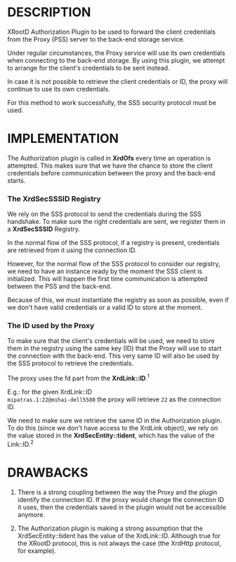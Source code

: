 DESCRIPTION
============

XRootD Authorization Plugin to be used to forward the client credentials
from the Proxy (PSS) server to the back-end storage service.

Under regular circumstances, the Proxy service will use its own credentials
when connecting to the back-end storage. By using this plugin, we attempt
to arrange for the client's credentials to be sent instead.

In case it is not possible to retrieve the client credentials or ID,
the proxy will continue to use its own credentials.


For this method to work successfully, the SSS security protocol must be used.

IMPLEMENTATION
===============

The Authorization plugin is called in **XrdOfs** every time an operation is attempted.
This makes sure that we have the chance to store the client credentials before
communication between the proxy and the back-end starts.

### The XrdSecSSSID Registry

We rely on the SSS protocol to send the credentials during the SSS handshake.
To make sure the right credentials are sent, we register them in a **XrdSecSSSID** Registry.

In the normal flow of the SSS protocol, if a registry is present,
credentials are retrieved from it using the connection ID.

However, for the normal flow of the SSS protocol to consider our registry,
we need to have an instance ready by the moment the SSS client is initialized.
This will happen the first time communication is attempted between the PSS and the back-end.

Because of this, we must instantiate the registry as soon as possible, even if we
don't have valid credentials or a valid ID to store at the moment.

### The ID used by the Proxy

To make sure that the client's credentials will be used, we need to store them
in the registry using the same key (ID) that the Proxy will use to start
the connection with the back-end. This very same ID will also be used 
by the SSS protocol to retrieve the credentials.

The proxy uses the fd part from the **XrdLink::ID**.<sup>1</sup>

E.g.: for the given XrdLink::ID  
`mipatras.1:22@mihai-dell5580` the proxy will retrieve `22` as the connection ID.

We need to make sure we retrieve the same ID in the Authorization plugin.  
To do this (since we don't have access to the XrdLink object), we rely on the value
stored in the **XrdSecEntity::tident**, which has the value of the Link::ID.<sup>2</sup>


DRAWBACKS
==========

1. There is a strong coupling between the way the Proxy and the plugin identify
the connection ID. If the proxy would change the connection ID it uses, 
then the credentials saved in the plugin would not be accessible anymore.

2. The Authorization plugin is making a strong assumption that the 
XrdSecEntity::tident has the value of the XrdLink::ID. 
Although true for the XRootD protocol, this is not always the case 
(the XrdHttp protocol, for example).
